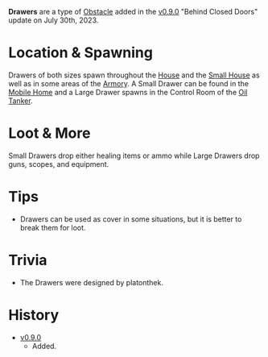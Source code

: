 **Drawers** are a type of [Obstacle](/obstacles) added in the [v0.9.0](https://github.com/HasangerGames/suroi/releases/tag/v0.9.0) "Behind Closed Doors" update on July 30th, 2023.

# Location & Spawning

Drawers of both sizes spawn throughout the [House](/buildings/house) and the [Small House](/buildings/small_house) as well as in some areas of the [Armory](/buildings/armory). A Small Drawer can be found in the [Mobile Home](/buildings/mobile_home) and a Large Drawer spawns in the Control Room of the [Oil Tanker](/buildings/oil_tanker).

# Loot & More

Small Drawers drop either healing items or ammo while Large Drawers drop guns, scopes, and equipment.

# Tips

- Drawers can be used as cover in some situations, but it is better to break them for loot.

# Trivia

- The Drawers were designed by platonthek.

# History

- [v0.9.0](https://github.com/HasangerGames/suroi/releases/tag/v0.9.0)
  - Added.
